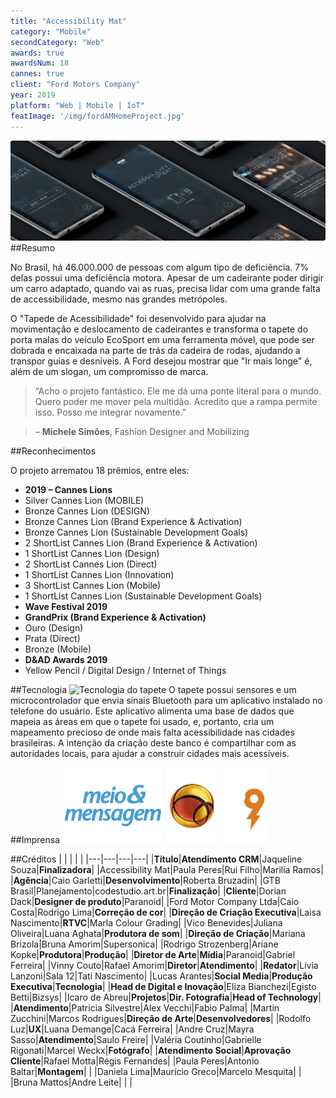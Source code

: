 ```yaml
---
title: "Accessibility Mat"
category: "Mobile"
secondCategory: "Web"
awards: true
awardsNum: 18
cannes: true
client: "Ford Motors Company"
year: 2019
platform: "Web | Mobile | IoT"
featImage: '/img/fordAMHomeProject.jpg'
---
```

![](/img/accessibility-app.jpg)
##Resumo

No Brasil, há 46.000.000 de pessoas com algum tipo de deficiência. 7% delas possui uma deficiência motora. Apesar de um cadeirante poder dirigir um carro adaptado, quando vai as ruas, precisa lidar com uma grande falta de accessibilidade, mesmo nas grandes metrópoles.

O "Tapede de Acessibilidade" foi desenvolvido para ajudar na movimentação e deslocamento de cadeirantes e transforma o tapete do porta malas do veículo EcoSport em uma ferramenta móvel, que pode ser dobrada e encaixada na parte de trás da cadeira de rodas, ajudando a transpor guias e desníveis. A Ford desejou mostrar que "Ir mais longe" é, além de um slogan, um compromisso de marca.

> “Acho o projeto fantástico. Ele me dá uma ponte literal para o mundo. Quero poder me mover pela multidão. Acredito que a rampa permite isso. Posso me integrar novamente.”

> – **Michele Simões**, Fashion Designer and Mobilizing

##Reconhecimentos

O projeto arrematou 18 prêmios, entre eles:
* **2019 – Cannes Lions**
* Silver Cannes Lion (MOBILE)
* Bronze Cannes Lion (DESIGN)
* Bronze Cannes Lion (Brand Experience & Activation)
* Bronze Cannes Lion (Sustainable Development Goals)
* 2 ShortList Cannes Lion (Brand Experience & Activation)
* 1 ShortList Cannes Lion (Design)
* 2 ShortList Cannes Lion (Direct)
* 1 ShortList Cannes Lion (Innovation)
* 3 ShortList Cannes Lion (Mobile)
* 1 ShortList Cannes Lion (Sustainable Development Goals)
* **Wave Festival 2019**
* **GrandPrix (Brand Experience & Activation)**
* Ouro (Design)
* Prata (Direct)
* Bronze (Mobile)
* **D&AD Awards 2019**
* Yellow Pencil / Digital Design / Internet of Things

##Tecnologia
![Tecnologia do tapete](https://www.dexigner.com/images/article/60436/Accessibility_Mat_01.jpg)
O tapete possui sensores e um microcontrolador que envia sinais Bluetooth para um aplicativo instalado no telefone do usuário. Este aplicativo alimenta uma base de dados que mapeia as áreas em que o tapete foi usado, e, portanto, cria um mapeamento precioso de onde mais falta acessibilidade nas cidades brasileiras. A intenção da criação deste banco é compartilhar com as autoridades locais, para ajudar a construir cidades mais acessíveis.


##Imprensa
[![Meio & Mensagem](/img/meio-e-mensagem.png)](http://www.wavefestival.com.br/noticias2019/2019/05/28/tapete-de-acessibilidade-ganha-gp-de-brand-experience-activation/) [![UOL](/img/uol.png)](https://economia.uol.com.br/noticias/redacao/2019/06/21/comercial-brasileiro-sem-fim-ganha-3-trofeus-no-festival-de-cannes.htm) [![Brainstorm9](/img/b9.png)](https://www.b9.com.br/110169/cannes-lions-2019-com-whopper-detour-burger-king-garante-mais-um-gp-o-de-mobile/)

##Créditos
|   |   |   |   |
|---|---|---|---|
|**Título**|**Atendimento CRM**|Jaqueline Souza|**Finalizadora**|
|Accessibility Mat|Paula Peres|Rui Filho|Marilia Ramos|
|**Agência**|Caio Garletti|**Desenvolvimento**|Roberta Bruzadin|
|GTB Brasil|Planejamento|codestudio.art.br|**Finalização**|
|**Cliente**|Dorian Dack|**Designer de produto**|Paranoid|
|Ford Motor Company Ltda|Caio Costa|Rodrigo Lima|**Correção de cor**|
|**Direção de Criação Executiva**|Laisa Nascimento|**RTVC**|Marla Colour Grading|
|Vico Benevides|Juliana Oliveira|Luana Aghata|**Produtora de som**|
|**Direção de Criação**|Mariana Brizola|Bruna Amorim|Supersonica|
|Rodrigo Strozenberg|Ariane Kopke|**Produtora**|**Produção**|
|**Diretor de Arte**|**Mídia**|Paranoid|Gabriel Ferreira|
|Vinny Couto|Rafael Amorim|**Diretor**|**Atendimento**|
|**Redator**|Livia Lanzoni|Sala 12|Tati Nascimento|
|Lucas Arantes|**Social Media**|**Produção Executiva**|**Tecnologia**|
|**Head de Digital e Inovação**|Eliza Bianchezi|Egisto Betti|Bizsys|
|Icaro de Abreu|**Projetos**|**Dir. Fotografia**|**Head of Technology**|
|**Atendimento**|Patricia Silvestre|Alex Vecchi|Fabio Palma|
|Martin Zucchini|Marcos Rodrigues|**Direção de Arte**|**Desenvolvedores**|
|Rodolfo Luz|**UX**|Luana Demange|Cacá Ferreira|
|Andre Cruz|Mayra Sasso|**Atendimento**|Saulo Freire|
|Valéria Coutinho|Gabrielle Rigonati|Marcel Weckx|**Fotógrafo**|
|**Atendimento Social**|**Aprovação Cliente**|Rafael Motta|Régis Fernandes|
|Paula Peres|Antonio Baltar|**Montagem**| |
|Daniela Lima|Maurício Greco|Marcelo Mesquita| |
|Bruna Mattos|Andre Leite| | |